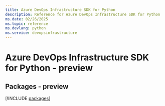 ```yaml
---
title: Azure DevOps Infrastructure SDK for Python
description: Reference for Azure DevOps Infrastructure SDK for Python
ms.date: 02/26/2025
ms.topic: reference
ms.devlang: python
ms.service: devopsinfrastructure
---
```

# Azure DevOps Infrastructure SDK for Python - preview
## Packages - preview
[!INCLUDE [packages](devops-infrastructure-index.md)]